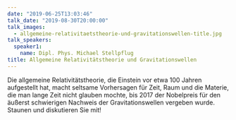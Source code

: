 ```yaml
---
date: "2019-06-25T13:03:46"
talk_date: "2019-08-30T20:00:00"
talk_images:
  - allgemeine-relativitaetstheorie-und-gravitationswellen-title.jpg
talk_speakers:
  speaker1:
    name: Dipl. Phys. Michael Stellpflug
title: Allgemeine Relativitätstheorie und Gravitationswellen
---
```


Die allgemeine Relativitätstheorie, die Einstein vor etwa 100 Jahren aufgestellt hat, macht seltsame Vorhersagen für Zeit, Raum und die Materie, die man lange Zeit nicht glauben mochte, bis 2017 der Nobelpreis für den äußerst schwierigen Nachweis der Gravitationswellen vergeben wurde. Staunen und diskutieren Sie mit!
